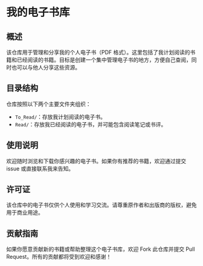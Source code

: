 # 我的电子书库

## 概述

该仓库用于管理和分享我的个人电子书（PDF 格式）。这里包括了我计划阅读的书籍和已经阅读的书籍。目标是创建一个集中管理电子书的地方，方便自己查阅，同时也可以与他人分享这些资源。

## 目录结构

仓库按照以下两个主要文件夹组织：

- `To_Read/`：存放我计划阅读的电子书。
- `Read/`：存放我已经阅读的电子书，并可能包含阅读笔记或书评。

## 使用说明

欢迎随时浏览和下载你感兴趣的电子书。如果你有推荐的书籍，欢迎通过提交 issue 或直接联系我来告知。

## 许可证

该仓库中的电子书仅供个人使用和学习交流。请尊重原作者和出版商的版权，避免用于商业用途。

## 贡献指南

如果你愿意贡献新的书籍或帮助整理这个电子书库，欢迎 Fork 此仓库并提交 Pull Request。所有的贡献都将受到欢迎和感谢！

